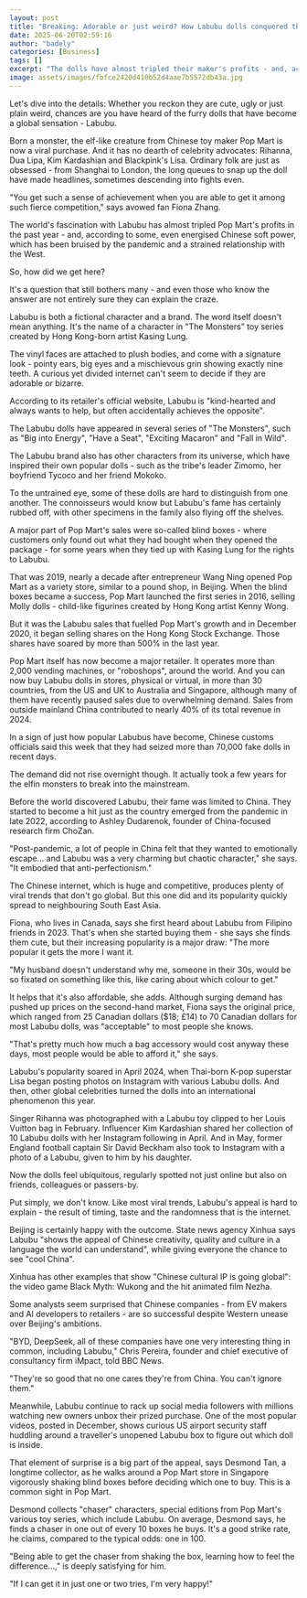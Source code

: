 ```yaml
---
layout: post
title: "Breaking: Adorable or just weird? How Labubu dolls conquered the world"
date: 2025-06-20T02:59:16
author: "badely"
categories: [Business]
tags: []
excerpt: "The dolls have almost tripled their maker's profits - and, according to some, energised Chinese soft power."
image: assets/images/fbfce2420d410b52d4aae7b5572db43a.jpg
---
```


Let's dive into the details: Whether you reckon they are cute, ugly or just plain weird, chances are you have heard of the furry dolls that have become a global sensation - Labubu.

Born a monster, the elf-like creature from Chinese toy maker Pop Mart is now a viral purchase. And it has no dearth of celebrity advocates: Rihanna, Dua Lipa, Kim Kardashian and Blackpink's Lisa. Ordinary folk are just as obsessed - from Shanghai to London, the long queues to snap up the doll have made headlines, sometimes descending into fights even.

"You get such a sense of achievement when you are able to get it among such fierce competition," says avowed fan Fiona Zhang.

The world's fascination with Labubu has almost tripled Pop Mart's profits in the past year - and, according to some, even energised Chinese soft power, which has been bruised by the pandemic and a strained relationship with the West.

So, how did we get here?

It's a question that still bothers many - and even those who know the answer are not entirely sure they can explain the craze.

Labubu is both a fictional character and a brand. The word itself doesn't mean anything. It's the name of a character in "The Monsters" toy series created by Hong Kong-born artist Kasing Lung.

The vinyl faces are attached to plush bodies, and come with a signature look - pointy ears, big eyes and a mischievous grin showing exactly nine teeth. A curious yet divided internet can't seem to decide if they are adorable or bizarre.

According to its retailer's official website, Labubu is "kind-hearted and always wants to help, but often accidentally achieves the opposite".

The Labubu dolls have appeared in several series of "The Monsters", such as "Big into Energy", "Have a Seat", "Exciting Macaron" and "Fall in Wild".

The Labubu brand also has other characters from its universe, which have inspired their own popular dolls - such as the tribe's leader Zimomo, her boyfriend Tycoco and her friend Mokoko.

To the untrained eye, some of these dolls are hard to distinguish from one another. The connoisseurs would know but Labubu's fame has certainly rubbed off, with other specimens in the family also flying off the shelves.

A major part of Pop Mart's sales were so-called blind boxes - where customers only found out what they had bought when they opened the package - for some years when they tied up with Kasing Lung for the rights to Labubu.

That was 2019, nearly a decade after entrepreneur Wang Ning opened Pop Mart as a variety store, similar to a pound shop, in Beijing. When the blind boxes became a success, Pop Mart launched the first series in 2016, selling Molly dolls - child-like figurines created by Hong Kong artist Kenny Wong.

But it was the Labubu sales that fuelled Pop Mart's growth and in December 2020, it began selling shares on the Hong Kong Stock Exchange. Those shares have soared by more than 500% in the last year.

Pop Mart itself has now become a major retailer. It operates more than 2,000 vending machines, or "roboshops", around the world. And you can now buy Labubu dolls in stores, physical or virtual, in more than 30 countries, from the US and UK to Australia and Singapore, although many of them have recently paused sales due to overwhelming demand. Sales from outside mainland China contributed to nearly 40% of its total revenue in 2024.

In a sign of just how popular Labubus have become, Chinese customs officials said this week that they had seized more than 70,000 fake dolls in recent days.

The demand did not rise overnight though. It actually took a few years for the elfin monsters to break into the mainstream.

Before the world discovered Labubu, their fame was limited to China. They started to become a hit just as the country emerged from the pandemic in late 2022, according to Ashley Dudarenok, founder of China-focused research firm ChoZan.

"Post-pandemic, a lot of people in China felt that they wanted to emotionally escape... and Labubu was a very charming but chaotic character," she says. "It embodied that anti-perfectionism."

The Chinese internet, which is huge and competitive, produces plenty of viral trends that don't go global. But this one did and its popularity quickly spread to neighbouring South East Asia.

Fiona, who lives in Canada, says she first heard about Labubu from Filipino friends in 2023. That's when she started buying them - she says she finds them cute, but their increasing popularity is a major draw: "The more popular it gets the more I want it.

"My husband doesn't understand why me, someone in their 30s, would be so fixated on something like this, like caring about which colour to get."

It helps that it's also affordable, she adds. Although surging demand has pushed up prices on the second-hand market, Fiona says the original price, which ranged from 25 Canadian dollars ($18; £14) to 70 Canadian dollars for most Labubu dolls, was "acceptable" to most people she knows.

"That's pretty much how much a bag accessory would cost anyway these days, most people would be able to afford it," she says.

Labubu's popularity soared in April 2024, when Thai-born K-pop superstar Lisa began posting photos on Instagram with various Labubu dolls. And then, other global celebrities turned the dolls into an international phenomenon this year.

Singer Rihanna was photographed with a Labubu toy clipped to her Louis Vuitton bag in February. Influencer Kim Kardashian shared her collection of 10 Labubu dolls  with her Instagram following in April. And in May, former England football captain Sir David Beckham also took to Instagram with a photo of a Labubu, given to him by his daughter.

Now the dolls feel ubiquitous, regularly spotted not just online but also on friends, colleagues or passers-by.

Put simply, we don't know. Like most viral trends, Labubu's appeal is hard to explain - the result of timing, taste and the randomness that is the internet.

Beijing is certainly happy with the outcome. State news agency Xinhua says Labubu "shows the appeal of Chinese creativity, quality and culture in a language the world can understand", while giving everyone the chance to see "cool China".

Xinhua has other examples that show "Chinese cultural IP is going global": the video game Black Myth: Wukong and the hit animated film Nezha.

Some analysts seem surprised that Chinese companies - from EV makers and AI developers to retailers - are so successful despite Western unease over Beijing's ambitions.

"BYD, DeepSeek, all of these companies have one very interesting thing in common, including Labubu," Chris Pereira, founder and chief executive of consultancy firm iMpact, told BBC News.

"They're so good that no one cares they're from China. You can't ignore them."

Meanwhile, Labubu continue to rack up social media followers with millions watching new owners unbox their prized purchase. One of the most popular videos, posted in December, shows curious US airport security staff huddling around a traveller's unopened Labubu box to figure out which doll is inside.

That element of surprise is a big part of the appeal, says Desmond Tan, a longtime collector, as he walks around a Pop Mart store in Singapore vigorously shaking blind boxes before deciding which one to buy. This is a common sight in Pop Mart.

Desmond collects "chaser" characters, special editions from Pop Mart's various toy series, which include Labubu. On average, Desmond says, he finds a chaser in one out of every 10 boxes he buys. It's a good strike rate, he claims, compared to the typical odds: one in 100.

"Being able to get the chaser from shaking the box, learning how to feel the difference…," is deeply satisfying for him.

"If I can get it in just one or two tries, I'm very happy!"


